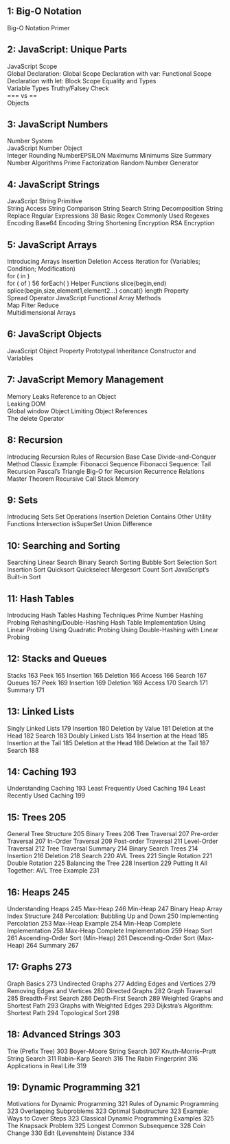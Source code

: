 
## 1: Big-O Notation
Big-O Notation Primer  

## 2: JavaScript: Unique Parts
JavaScript Scope  
    Global Declaration: Global Scope
    Declaration with var: Functional Scope  
    Declaration with let: Block Scope
Equality and Types  
    Variable Types 
    Truthy/Falsey Check  
    === vs ==  
    Objects  

## 3: JavaScript Numbers
Number System  
JavaScript Number Object  
    Integer Rounding
    NumberEPSILON
    Maximums
    Minimums 
    Size Summary 
    Number Algorithms 
    Prime Factorization
Random Number Generator  

## 4: JavaScript Strings 
JavaScript String Primitive  
    String Access 
    String Comparison 
    String Search
    String Decomposition 
    String Replace
Regular Expressions  38 
    Basic Regex
    Commonly Used Regexes 
Encoding
    Base64 Encoding 
String Shortening
Encryption
RSA Encryption

## 5: JavaScript Arrays
Introducing Arrays
    Insertion 
    Deletion 
    Access
Iteration 
    for (Variables; Condition; Modification)  
    for ( in )  
    for ( of ) 56 forEach( ) 
Helper Functions
    slice(begin,end)
    splice(begin,size,element1,element2...) 
    concat() 
    length Property  
    Spread Operator
JavaScript Functional Array Methods  
    Map 
    Filter 
    Reduce  
Multidimensional Arrays 

## 6: JavaScript Objects
JavaScript Object Property
Prototypal Inheritance 
Constructor and Variables 

## 7: JavaScript Memory Management 
Memory Leaks 
Reference to an Object  
Leaking DOM  
Global window Object 
Limiting Object References  
The delete Operator

## 8: Recursion 
Introducing Recursion 
    Rules of Recursion 
    Base Case
    Divide-and-Conquer Method
    Classic Example: Fibonacci Sequence 
    Fibonacci Sequence: Tail Recursion 
    Pascal’s Triangle 
Big-O for Recursion
    Recurrence Relations 
    Master Theorem
Recursive Call Stack Memory 

## 9: Sets
Introducing Sets 
Set Operations 
    Insertion 
    Deletion 
    Contains 
Other Utility Functions
    Intersection
    isSuperSet 
    Union 
    Difference 

## 10: Searching and Sorting 
Searching
    Linear Search
    Binary Search 
Sorting 
    Bubble Sort
    Selection Sort
    Insertion Sort
    Quicksort
    Quickselect
    Mergesort
    Count Sort
JavaScript’s Built-in Sort

## 11: Hash Tables
Introducing Hash Tables
Hashing Techniques 
Prime Number Hashing 
Probing
Rehashing/Double-Hashing 
Hash Table Implementation 
Using Linear Probing 
Using Quadratic Probing
Using Double-Hashing with Linear Probing 

## 12: Stacks and Queues 
Stacks  163 Peek 165 Insertion  165 Deletion  166 Access  166 Search  167 
Queues  167 Peek 169 Insertion  169 Deletion  169 Access  170 Search  171 
Summary 171 

## 13: Linked Lists 
Singly Linked Lists  179 Insertion  180 Deletion by Value  181 
Deletion at the Head  182 
Search  183 Doubly Linked Lists 184 Insertion at the Head  185 Insertion at the Tail  185 Deletion at the Head  186 Deletion at the Tail 187 Search  188 

## 14: Caching  193 
Understanding Caching 193 Least Frequently Used Caching 194 Least Recently Used Caching 199 

## 15: Trees 205 
General Tree Structure  205 Binary Trees  206 Tree Traversal 207 
Pre-order Traversal 207 In-Order Traversal 209 Post-order Traversal  211 Level-Order Traversal  212 Tree Traversal Summary 214 
Binary Search Trees  214 Insertion  216 Deletion  218 Search  220 
AVL Trees 221 Single Rotation  221 Double Rotation  225 Balancing the Tree  228 Insertion  229 Putting It All Together: AVL Tree Example 231 

## 16: Heaps  245 
Understanding Heaps 245 Max-Heap  246 Min-Heap 247 
Binary Heap Array Index Structure 248 Percolation: Bubbling Up and Down  250 Implementing Percolation 253 Max-Heap Example  254 
Min-Heap Complete Implementation  258 Max-Heap Complete Implementation  259 Heap Sort  261 
Ascending-Order Sort (Min-Heap)  261 
Descending-Order Sort (Max-Heap)  264 Summary 267 

## 17: Graphs  273 
Graph Basics  273 Undirected Graphs  277 Adding Edges and Vertices  279 Removing Edges and Vertices  280 Directed Graphs  282 
Graph Traversal  285 Breadth-First Search  286 Depth-First Search  289 
Weighted Graphs and Shortest Path  293 Graphs with Weighted Edges 293 Dijkstra’s Algorithm: Shortest Path 294 
Topological Sort  298 

## 18: Advanced Strings  303 
Trie (Prefix Tree)  303 Boyer–Moore String Search  307 Knuth–Morris–Pratt String Search 311 Rabin–Karp Search  316 
The Rabin Fingerprint  316 
Applications in Real Life  319 

## 19: Dynamic Programming  321 
Motivations for Dynamic Programming 321 Rules of Dynamic Programming  323 Overlapping Subproblems  323 Optimal Substructure  323 Example: Ways to Cover Steps  323 Classical Dynamic Programming Examples 325 The Knapsack Problem 325 Longest Common Subsequence  328 Coin Change  330 Edit (Levenshtein) Distance  334 
